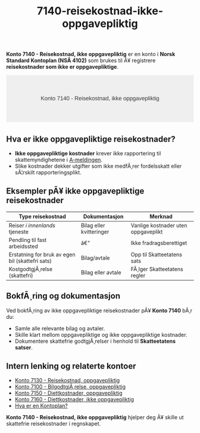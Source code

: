 ﻿---
title: "7140-reisekostnad-ikke-oppgavepliktig"
meta_title: "7140-reisekostnad-ikke-oppgavepliktig"
meta_description: '**Konto 7140 - Reisekostnad, ikke oppgavepliktig** er en konto i **Norsk Standard Kontoplan (NSÂ 4102)** som brukes til Ã¥ registrere **reisekostnader som ikke ...'
slug: 7140-reisekostnad-ikke-oppgavepliktig
type: blog
layout: pages/single
---

**Konto 7140 - Reisekostnad, ikke oppgavepliktig** er en konto i **Norsk Standard Kontoplan (NSÂ 4102)** som brukes til Ã¥ registrere **reisekostnader som ikke er oppgavepliktige**.

![Illustrasjon av konto 7140 reisekostnad ikke oppgavepliktig](7140-reisekostnad-ikke-oppgavepliktig-image.svg)

## Hva er ikke oppgavepliktige reisekostnader?

* **Ikke oppgavepliktige kostnader** krever ikke rapportering til skattemyndighetene i [A-meldingen](/blogs/regnskap/hva-er-a-melding "Hva er A-melding? Komplett Guide til A-meldingen").
* Slike kostnader dekker utgifter som ikke medfÃ¸rer fordelsskatt eller sÃ¦rskilt rapporteringsplikt.

## Eksempler pÃ¥ ikke oppgavepliktige reisekostnader

| Type reisekostnad                        | Dokumentasjon              | Merknad                            |
|------------------------------------------|----------------------------|------------------------------------|
| Reiser <em>i innenlands</em> tjeneste    | Bilag eller kvitteringer   | Vanlige kostnader uten oppgaveplikt |
| Pendling til fast arbeidssted            | â€“                          | Ikke fradragsberettiget            |
| Erstatning for bruk av egen bil (skattefri sats) | Bilag/avtale          | Opp til Skatteetatens sats         |
| KostgodtgjÃ¸relse (skattefri)             | Bilag eller avtale         | FÃ¸lger Skatteetatens regler        |

## BokfÃ¸ring og dokumentasjon

Ved bokfÃ¸ring av ikke oppgavepliktige reisekostnader pÃ¥ **Konto 7140** bÃ¸r du:

* Samle alle relevante bilag og avtaler.
* Skille klart mellom oppgavepliktige og ikke oppgavepliktige kostnader.
* Dokumentere skattefrie godtgjÃ¸relser i henhold til **Skatteetatens satser**.

## Intern lenking og relaterte kontoer

* [Konto 7130 - Reisekostnad, oppgavepliktig](/blogs/kontoplan/7130-reisekostnad-oppgavepliktig "Konto 7130 - Reisekostnad, oppgavepliktig: Komplett Guide til Oppgavepliktige Reisekostnader")
* [Konto 7100 - BilgodtgjÃ¸relse, oppgavepliktig](/blogs/kontoplan/7100-bilgodtgjorelse-oppgavepliktig "Konto 7100 - BilgodtgjÃ¸relse, oppgavepliktig: RegnskapsfÃ¸ring av bilgodtgjÃ¸relse som oppgavepliktig fordel i Norsk kontoplan")
* [Konto 7150 - Diettkostnader, oppgavepliktig](/blogs/kontoplan/7150-diettkostnader-oppgavepliktig "Konto 7150 - Diettkostnader, oppgavepliktig: Guide til oppgavepliktige diettkostnader i Norsk Standard Kontoplan")
* [Konto 7160 - Diettkostnader, ikke oppgavepliktig](/blogs/kontoplan/7160-diettkostnader-ikke-oppgavepliktig "Konto 7160 - Diettkostnader, ikke oppgavepliktig: Komplett Guide til Ikke Oppgavepliktige Diettkostnader")
* [Hva er en Kontoplan?](/blogs/regnskap/hva-er-kontoplan "Hva er en Kontoplan? Komplett Guide til Kontoplaner i Norsk Regnskap")

**Konto 7140 - Reisekostnad, ikke oppgavepliktig** hjelper deg Ã¥ skille ut skattefrie reisekostnader i regnskapet.
